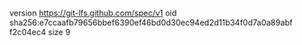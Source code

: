 version https://git-lfs.github.com/spec/v1
oid sha256:e7ccaafb79656bbef6390ef46bd0d30ec94ed2d11b34f0d7a0a89abff2c04ec4
size 9
